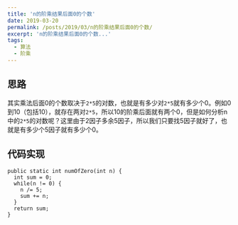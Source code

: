 ```yaml
---
title: 'n的阶乘结果后面0的个数'
date: 2019-03-20
permalink: /posts/2019/03/n的阶乘结果后面0的个数/
excerpt: 'n的阶乘结果后面0的个数...'
tags:
  - 算法
  - 阶乘
---
```


## 思路
其实乘法后面0的个数取决于`2*5`的对数，也就是有多少对`2*5`就有多少个0。例如0到10（包括10），就存在两对`2*5`，所以10的阶乘后面就有两个0，但是如何分析n中的`2*5`的对数呢？这里由于2因子多余5因子，所以我们只要找5因子就好了，也就是有多少个5因子就有多少个0。

## 代码实现
```
public static int numOfZero(int n) {
  int sum = 0;
  while(n != 0) {
    n /= 5;
    sum += n;
  }
  return sum;
}
```
